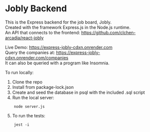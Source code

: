 # Jobly Backend

This is the Express backend for the job board, Jobly.  
Created with the framework Express.js in the Node.js runtime.  
An API that connects to the frontend: https://github.com/clchen-arcadia/react-jobly  

Live Demo: https://express-jobly-cdxn.onrender.com  
Query the companies at: https://express-jobly-cdxn.onrender.com/companies  
It can also be queried with a program like Insomnia.

To run locally:
1. Clone the repo
2. Install from package-lock.json
3. Create and seed the database in psql with the included .sql script
4. Run the local server:
```
    node server.js
```
5. To run the tests:
```
    jest -i
```
